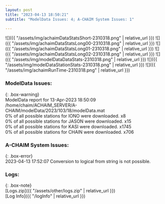 ```yaml
---
layout: post
title: "2023-04-13 18:50:21"
subtitle: "ModelData Issues: 4; A-CHAIM System Issues: 1"

---
```


![]({{ "/assets/img/achaimDataStatsShort-2310318.png" | relative_url }})
![]({{ "/assets/img/achaimDataStatsLong00-2310318.png" | relative_url }})
![]({{ "/assets/img/achaimDataStatsLong01-2310318.png" | relative_url }})
![]({{ "/assets/img/achaimDataStatsLong02-2310318.png" | relative_url }})
![]({{ "/assets/img/modelDataDataStats-2310318.png" | relative_url }})
![]({{ "/assets/img/modelDataStationStats-2310318.png" | relative_url }})
![]({{ "/assets/img/achaimRunTime-2310318.png" | relative_url }})


### ModelData Issues:  
  
{: .box-warning}  
 ModelData report for 13-Apr-2023 18:50:09   
 /home/chaim/ACHAIM_SERVER/A-CHAIM/modelData/2023/103/18/modelData.mat   
 0% of all possible stations for IONO were downloaded. x8   
 0% of all possible stations for JASON were downloaded. x15   
 0% of all possible stations for KASI were downloaded. x1745   
 0% of all possible stations for CHAIN were downloaded. x706   
  
### A-CHAIM System Issues:  
  
{: .box-error}  
2023-04-13 17:52:07 Conversion to logical from string is not possible.  

### Logs:  
  
{: .box-note}  
[Logs.zip]({{ "/assets/other/logs.zip" | relative_url }})  
[Log Info]({{ "/logInfo" | relative_url }})  
